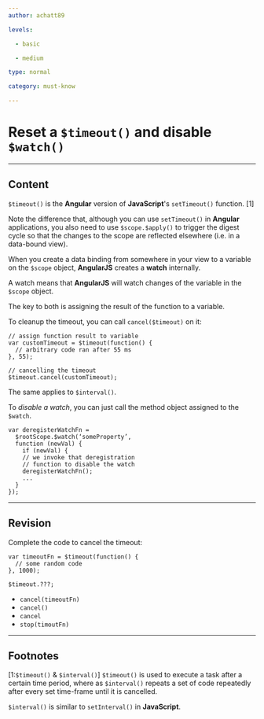 ```yaml
---
author: achatt89

levels:

  - basic

  - medium

type: normal

category: must-know

---
```

# Reset a `$timeout()` and disable `$watch()`

---
## Content

`$timeout()` is the **Angular** version of **JavaScript**'s `setTimeout()` function. [1]

Note the difference that, although you can use `setTimeout()` in **Angular** applications, you also need to use `$scope.$apply()` to trigger the digest cycle so that the changes to the scope are reflected elsewhere (i.e. in a data-bound view).

When you create a data binding from somewhere in your view to a variable on the `$scope` object, **AngularJS** creates a **watch** internally.

A watch means that **AngularJS** will watch changes of the variable in the `$scope` object.

The key to both is assigning the result of the function to a variable.

To cleanup the timeout, you can call `cancel($timeout)` on it:

```
// assign function result to variable
var customTimeout = $timeout(function() {
  // arbitrary code ran after 55 ms
}, 55);

// cancelling the timeout
$timeout.cancel(customTimeout);
```

The same applies to `$interval()`.

To *disable a watch*, you can just call the method object assigned to the `$watch`.

```
var deregisterWatchFn = 
  $rootScope.$watch(‘someProperty’, 
  function (newVal) {
    if (newVal) {
    // we invoke that deregistration
    // function to disable the watch
    deregisterWatchFn();
    ...
  }
});
```

---
## Revision

Complete the code to cancel the timeout:

```
var timeoutFn = $timeout(function() {
  // some random code
}, 1000);

$timeout.???;
```

* `cancel(timeoutFn)`
* `cancel()`
* `cancel`
* `stop(timoutFn)`

---
## Footnotes

[1:`$timeout()` & `$interval()`]
`$timeout()` is used to execute a task after a certain time period, where as `$interval()` repeats a set of code
repeatedly after every set time-frame until it is cancelled. 

`$interval()` is similar to `setInterval()` in **JavaScript**.
